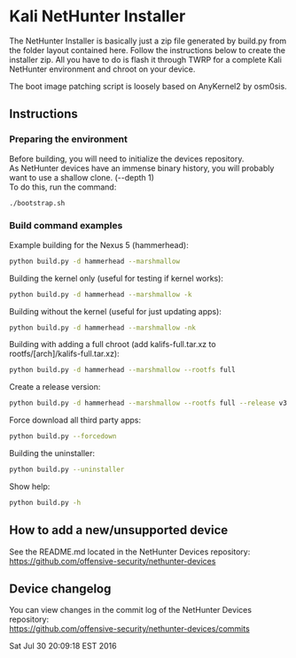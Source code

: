 # Kali NetHunter Installer

The NetHunter Installer is basically just a zip file generated by build.py from the folder layout contained here.
Follow the instructions below to create the installer zip.
All you have to do is flash it through TWRP for a complete Kali NetHunter environment and chroot on your device.

The boot image patching script is loosely based on AnyKernel2 by osm0sis.

## Instructions

### Preparing the environment

Before building, you will need to initialize the devices repository.  
As NetHunter devices have an immense binary history, you will probably want to use a shallow clone. (--depth 1)  
To do this, run the command:
```sh
./bootstrap.sh
```

### Build command examples

Example building for the Nexus 5 (hammerhead):
```sh
python build.py -d hammerhead --marshmallow
```
Building the kernel only (useful for testing if kernel works):
```sh
python build.py -d hammerhead --marshmallow -k
```
Building without the kernel (useful for just updating apps):
```sh
python build.py -d hammerhead --marshmallow -nk
```
Building with adding a full chroot (add kalifs-full.tar.xz to rootfs/[arch]/kalifs-full.tar.xz):
```sh
python build.py -d hammerhead --marshmallow --rootfs full
```
Create a release version:
```sh
python build.py -d hammerhead --marshmallow --rootfs full --release v3.0
```
Force download all third party apps:
```sh
python build.py --forcedown
```
Building the uninstaller:
```sh
python build.py --uninstaller
```
Show help:
```bash
python build.py -h
```

## How to add a new/unsupported device

See the README.md located in the NetHunter Devices repository:  
https://github.com/offensive-security/nethunter-devices

## Device changelog

You can view changes in the commit log of the NetHunter Devices repository:  
https://github.com/offensive-security/nethunter-devices/commits

Sat Jul 30 20:09:18 EST 2016
